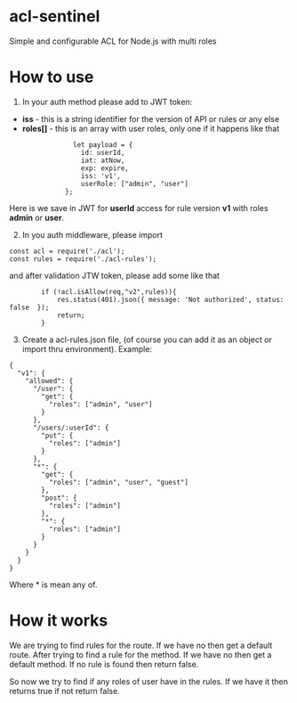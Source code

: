 # acl-sentinel
Simple and configurable ACL for Node.js with multi roles

# How to use

1. In your auth method please add to JWT token:
  - **iss**       - this is a string identifier for the version of API or rules or any else
  - **roles[]**   - this is an array with user roles, only one if it happens
  like that
  ```
                  let payload = {
                    id: userId,
                    iat: atNow,
                    exp: expire,
                    iss: 'v1',
                    userRole: ["admin", "user"]
                };
```               
Here is we save in JWT for **userId** access for rule version **v1** with roles **admin** or **user**.

2. In you auth middleware, please import
```
const acl = require('./acl');
const rules = require('./acl-rules');
```

and after validation JTW token, please add some like that
```
        if (!acl.isAllow(req,"v2",rules)){
            res.status(401).json({ message: 'Not authorized', status: false  });
            return;
        }
```
3. Create a acl-rules.json file, (of course you can add it as an object or import thru environment). Example:
```
{
  "v1": {
    "allowed": {
      "/user": {
        "get": {
          "roles": ["admin", "user"]
        }
      },
      "/users/:userId": {
        "put": {
          "roles": ["admin"]
        }
      },
      "*": {
        "get": {
          "roles": ["admin", "user", "guest"]
        },
        "post": {
          "roles": ["admin"]
        },
        "*": {
          "roles": ["admin"]
        }
      }
    }
  }
}

```
Where * is mean any of.

# How it works

We are trying to find rules for the route. If we have no then get a default route. 
After trying to find a rule for the method. If we have no then get a default method. 
If no rule is found then return false.

So now we try to find if any roles of user have in the rules. If we have it then returns true if not return false.
